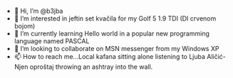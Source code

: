 - 👋 Hi, I’m @b3jba
- 👀 I’m interested in jeftin set kvačila for my Golf 5 1.9 TDI (DI crvenom bojom)
- 🌱 I’m currently learning Hello world in a popular new programming language named PASCAL
- 💞️ I’m looking to collaborate on MSN messenger from my Windows XP
- 📫 How to reach me...Local kafana sitting alone listening to Ljuba Aličić- Njen oproštaj throwing an ashtray into the wall.

<!---
b3jba/b3jba is a ✨ special ✨ repository because its `README.md` (this file) appears on your GitHub profile.
You can click the Preview link to take a look at your changes.
--->
